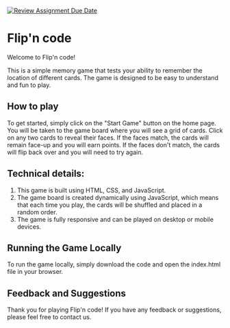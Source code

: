 [![Review Assignment Due Date](https://classroom.github.com/assets/deadline-readme-button-24ddc0f5d75046c5622901739e7c5dd533143b0c8e959d652212380cedb1ea36.svg)](https://classroom.github.com/a/XiFIQTfY)
# Flip'n code

Welcome to Flip'n code!

This is a simple memory game that tests your ability to remember the location of different cards. The game is designed to be easy to understand and fun to play.

## How to play

To get started, simply click on the "Start Game" button on the home page. You will be taken to the game board where you will see a grid of cards. Click on any two cards to reveal their faces. If the faces match, the cards will remain face-up and you will earn points. If the faces don't match, the cards will flip back over and you will need to try again.

## Technical details:

1. This game is built using HTML, CSS, and JavaScript.
2. The game board is created dynamically using JavaScript, which means that each time you play, the cards will be shuffled and placed in a random order.
3. The game is fully responsive and can be played on desktop or mobile devices.

## Running the Game Locally

To run the game locally, simply download the code and open the index.html file in your browser.


## Feedback and Suggestions

Thank you for playing Flip'n code! If you have any feedback or suggestions, please feel free to contact us.
